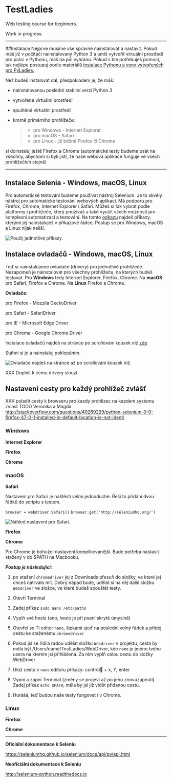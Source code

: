 # TestLadies
Web testing course for beginners.

Work in progress.

***

##Instalace
Nejprve musíme vše správně nainstalovat a nastavit. Pokud máš již v počítači nainstalovaný Python 3 a umíš vytvořit virtuální prostředí pro práci v Pythonu, máš na půl vyhráno. Pokud s tím potřebuješ pomoci, tak nejlépe postupuj podle materiálů [instalace Pythonu a venv vytvořených pro PyLadies.](http://pyladies.cz/v1/s001-install/instalace.html)

Než budeš instalovat dál, předpokladem je, že máš:

 - nainstalovanou poslední stabilní verzi Python 3
 - vytvořené virtuální prostředí
 - spuštěné virtuální prostředí
 - kromě primárního prohlížeče:

	>  - pro Windows - Internet Explorer 
	>  - pro macOS - Safari
	>  - pro Linux - již běžně Firefox či Chrome

si doinstaluj ještě Firefox a Chrome (automatické testy budeme psát na všechny, abychom si byli jistí, že naše webová aplikace funguje ve všech prohlížečích stejně)

***

## Instalace Selenia - Windows, macOS, Linux

Pro automatické testování budeme používat nástroj Selenium. Je to skvělý nástroj pro automatické testování webových aplikací. Má podporu pro Firefox, Chrome, Internet Explorer i Safari. Můžeš si tak vybrat podle platformy i prohlížeče, který používáš a také využít všech možností pro komplexní automatizaci a testování. Na tomto [odkazu](https://pypi.python.org/pypi/selenium) najdeš příkazy, kterými jej nainstaluješ v příkazové řádce. Postup se pro Windows, macOS a Linux nijak neliší.

![Použij jednotlivé příkazy.](https://github.com/PyLadiesCZ/TestLadies/blob/master/img/all_os_selenium_install.png)

## Instalace ovladačů - Windows, macOS, Linux
Teď si nainstalujeme ovladače (drivery) pro jednotlivé prohlížeče. 
Nezapomeň je nainstalovat pro všechny prohlížeče, na kterých budeš testovat. Pro **Windows** tedy Internet Explorer, Firefox, Chrome. Na **macOS** pro Safari, Firefox a Chrome. Na **Linux** Firefox a Chrome.

**Ovladače:**

 pro Firefox - Mozzila GeckoDriver

 pro Safari - SafariDriver

 pro IE - Microsoft Edge Driver

 pro Chrome -  Google Chrome Driver

Instalace ovladačů najdeš na stránce po scrollování kousek níž [zde](http://docs.seleniumhq.org/download/)

Stáhni si je a nainstaluj poklepáním.

![Ovladače najdeš na stránce až po scrollování kousek níž.](https://github.com/PyLadiesCZ/TestLadies/blob/master/img/all_os_drivers_install.png)

 
XXX Doplnit k cemu drivery slouzi.

## Nastavení cesty pro každý prohlížeč zvlášť

XXX poladit cesty k browseru pro kazdy prohlizec na kazdem systemu zvlast TODO Veronika a Magda
http://stackoverflow.com/questions/40269229/python-selenium-3-0-firefox-47-0-1-installed-in-default-location-is-not-identi

### Windows

**Internet Explorer**

**Firefox**

**Chrome**

### macOS

**Safari**

Nastavení pro Safari je naštěstí velmi jednoduché. Řeší to přidání dvou řádků do scriptu s testem. 

`browser = webdriver.Safari()`
`browser.get('http://seleniumhq.org/')`

![Náhled nastavení pro Safari.](https://github.com/PyLadiesCZ/TestLadies/blob/master/img/macos_safari_path.png)

**Firefox**

**Chrome**

Pro Chrome je bohužel nastavení komplikovanější. Bude potřeba nastavit stažený v do $PATH na Macbooku.

***Postup je následující:***

1. po stažení `chromedriver` jej z Downloads přesuň do složky, ve které jej chceš natrvalo mít. 
Dobrý nápad bude, udělat si na něj další složku `Webdriver` ve složce, ve které budeš spouštět testy.

2. Otevři Terminal

3. Zadej příkaz `sudo nano /etc/paths`

4. Vyplň své heslo (ano, heslo je při psaní skryté úmyslně)

5. Otevřel se Ti editor `nano`, šipkami sjeď na poslední volný řádek a přidej cestu ke staženému `chromedriver`

6. Pokud jsi se řídila radou udělat složku `Webdriver` v projektu, cesta by měla být /Users/name/TestLadies/WebDriver,
 kde `name` je jméno tvého usera na kterém jsi přihlášená. Za ním vyplň celou cestu do složky WebDriver

7. Ulož cestu v `nano` editoru příkazy: control + x, Y, enter

8. Vypni a zapni Terminal (změny se projeví až po jeho znovuzapnutí). Zadej příkaz `echo $PATH`, měla by jsi již vidět přidanou cestu.

9. Hurááá, teď budou naše testy fungovat i v Chrome.



### Linux

**Firefox**

**Chrome**

***

**Oficiální dokumentace k Seleniu**

https://seleniumhq.github.io/selenium/docs/api/py/api.html

**Neoficiální dokumentace k Seleniu**

http://selenium-python.readthedocs.io
